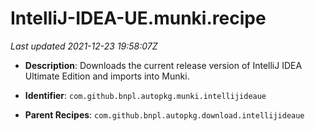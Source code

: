 # IntelliJ-IDEA-UE.munki.recipe

_Last updated 2021-12-23 19:58:07Z_

- **Description**: Downloads the current release version of IntelliJ IDEA Ultimate Edition and imports into Munki.

- **Identifier**: `com.github.bnpl.autopkg.munki.intellijideaue`

- **Parent Recipes**: `com.github.bnpl.autopkg.download.intellijideaue`
